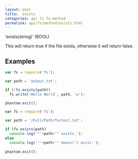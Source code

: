 ```yaml
---
layout: post
title:  exists
categories: api fs fs-method
permalink: api/fs/method/exists.html
---
```


'exists(string)' (BOOL)

This will return true if the file exists, otherwise it will return false.

## Examples

```javascript
var fs = require('fs');

var path = 'output.txt';

if (!fs.exists(path))
  fs.write('Hello World', path, 'w');

phantom.exit();
```

```javascript
var fs = require('fs');

var path = '/Full/Path/To/test.txt';

if (fs.exists(path)
  console.log('"'+path+'" exists.');
else
  console.log('"'+path+'" doesn\'t exist.');
  
phantom.exit();
```








